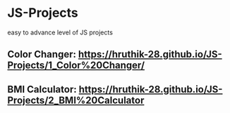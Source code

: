 # JS-Projects
 easy to advance level of JS projects <br />
## Color Changer: https://hruthik-28.github.io/JS-Projects/1_Color%20Changer/  <br />
## BMI Calculator: https://hruthik-28.github.io/JS-Projects/2_BMI%20Calculator  <br />
